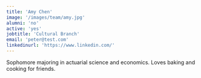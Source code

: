 ```yaml
---
title: 'Amy Chen'
image: '/images/team/amy.jpg'
alumni: 'no'
active: 'yes'
jobtitle: 'Cultural Branch'
email: 'peter@test.com'
linkedinurl: 'https://www.linkedin.com/'
---
```


Sophomore majoring in actuarial science and economics. Loves baking and cooking for friends.

